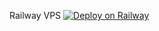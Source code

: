 Railway VPS
[![Deploy on Railway](https://railway.app/button.svg)](https://railway.app/new/template?template=https%3A%2F%2Fgithub.com%2its3sgg%2Frailwayv)
